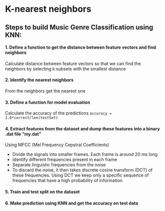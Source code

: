 # K-nearest neighbors

## Steps to build Music Genre Classification using KNN:

#### 1. Define a function to get the distance between feature vectors and find neighbors
Calculate distance between feature vectors so that we can find the neighbors by selecting k subsets with the smallest distance

#### 2. Identify the nearest neighbors
From the neighbors get the nearest one

#### 3. Define a function for model evaluation    
Calculate the accuracy of the predictions `accuracy = 1.0*correct/len(testSet)`

#### 4. Extract features from the dataset and dump these features into a binary .dat file “my.dat”
Using MFCC (Mel Frequency Cepstral Coefficients)
* Divide the signals into smaller frames. Each frame is around 20 ms long
* Identify different frequencies present in each frame
* Separate linguistic frequencies from the noise
* To discard the noise, it then takes discrete cosine transform (DCT) of these frequencies. Using DCT we keep only a specific sequence of frequencies that have a high probability of information
 
#### 5. Train and test split on the dataset

#### 6. Make prediction using KNN and get the accuracy on test data
